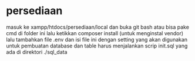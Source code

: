 # persediaan
masuk ke xampp/htdocs/persediaan/local dan buka git bash atau bisa pake cmd di folder ini lalu ketikkan composer install (untuk menginstal vendor)
lalu tambahkan file .env dan isi file ini dengan setting yang akan digunakan
untuk pembuatan database dan table harus menjalankan scrip init.sql yang ada di direktori ./sql_data

